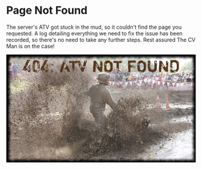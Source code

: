 # Page Not Found

The server's ATV got stuck in the mud, so it couldn't find the page you 
requested. A log detailing everything we need to fix the issue has been 
recorded, so there's no need to take any further steps. Rest assured The 
CV Man is on the case!

<img src="/img/errors/404.jpg" class="img-fluid center-block">
